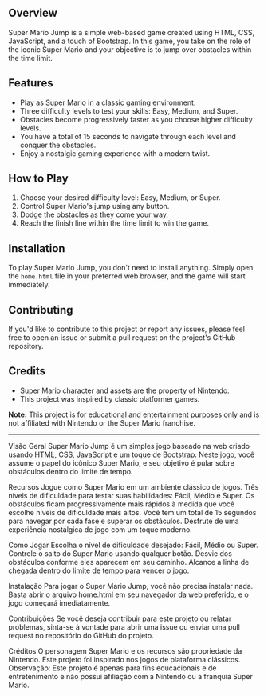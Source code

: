 ## Overview

Super Mario Jump is a simple web-based game created using HTML, CSS, JavaScript, and a touch of Bootstrap. In this game, you take on the role of the iconic Super Mario and your objective is to jump over obstacles within the time limit.

## Features
- Play as Super Mario in a classic gaming environment.
- Three difficulty levels to test your skills: Easy, Medium, and Super.
- Obstacles become progressively faster as you choose higher difficulty levels.
- You have a total of 15 seconds to navigate through each level and conquer the obstacles.
- Enjoy a nostalgic gaming experience with a modern twist.
  
## How to Play
1. Choose your desired difficulty level: Easy, Medium, or Super.
2. Control Super Mario's jump using any button.
3. Dodge the obstacles as they come your way.
4. Reach the finish line within the time limit to win the game.

## Installation
To play Super Mario Jump, you don't need to install anything. Simply open the `home.html` file in your preferred web browser, and the game will start immediately.

## Contributing
If you'd like to contribute to this project or report any issues, please feel free to open an issue or submit a pull request on the project's GitHub repository.

## Credits
- Super Mario character and assets are the property of Nintendo.
- This project was inspired by classic platformer games.

**Note:** This project is for educational and entertainment purposes only and is not affiliated with Nintendo or the Super Mario franchise.

-----------------------------------------------------------------------------------------------------------------------------------------------------------------------------------------------------------------
Visão Geral
Super Mario Jump é um simples jogo baseado na web criado usando HTML, CSS, JavaScript e um toque de Bootstrap. Neste jogo, você assume o papel do icônico Super Mario, e seu objetivo é pular sobre obstáculos dentro do limite de tempo.

Recursos
Jogue como Super Mario em um ambiente clássico de jogos.
Três níveis de dificuldade para testar suas habilidades: Fácil, Médio e Super.
Os obstáculos ficam progressivamente mais rápidos à medida que você escolhe níveis de dificuldade mais altos.
Você tem um total de 15 segundos para navegar por cada fase e superar os obstáculos.
Desfrute de uma experiência nostálgica de jogo com um toque moderno.

Como Jogar
Escolha o nível de dificuldade desejado: Fácil, Médio ou Super.
Controle o salto do Super Mario usando qualquer botão.
Desvie dos obstáculos conforme eles aparecem em seu caminho.
Alcance a linha de chegada dentro do limite de tempo para vencer o jogo.

Instalação
Para jogar o Super Mario Jump, você não precisa instalar nada. Basta abrir o arquivo home.html em seu navegador da web preferido, e o jogo começará imediatamente.

Contribuições
Se você deseja contribuir para este projeto ou relatar problemas, sinta-se à vontade para abrir uma issue ou enviar uma pull request no repositório do GitHub do projeto.

Créditos
O personagem Super Mario e os recursos são propriedade da Nintendo.
Este projeto foi inspirado nos jogos de plataforma clássicos.
Observação: Este projeto é apenas para fins educacionais e de entretenimento e não possui afiliação com a Nintendo ou a franquia Super Mario.
